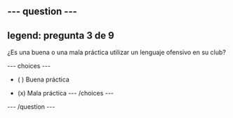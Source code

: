 --- question ---
---
legend: pregunta 3 de 9
---

¿Es una buena o una mala práctica utilizar un lenguaje ofensivo en su club?

--- choices ---
- ( ) Buena práctica

- (x) Mala práctica --- /choices ---

--- /question ---
